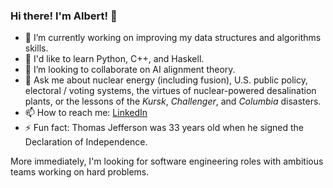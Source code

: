 ### Hi there! I'm Albert! 👋

<!--
**albert-szabo/albert-szabo** is a ✨ _special_ ✨ repository because its `README.md` (this file) appears on your GitHub profile.

Here are some ideas to get you started:

- 🔭 I’m currently working on ...
- 🌱 I’m currently learning ...
- 👯 I’m looking to collaborate on ...
- 🤔 I’m looking for help with ...
- 💬 Ask me about ...
- 📫 How to reach me: ...
- 😄 Pronouns: ...
- ⚡ Fun fact: ...
-->

- 🔭 I’m currently working on improving my data structures and algorithms skills.
- 🌱 I'd like to learn Python, C++, and Haskell.
- 👯 I’m looking to collaborate on AI alignment theory.
- 💬 Ask me about nuclear energy (including fusion), U.S. public policy, electoral / voting systems, the virtues of nuclear-powered desalination plants, or the lessons of the *Kursk*, *Challenger*, and *Columbia* disasters.
- 📫 How to reach me: [LinkedIn](https://www.linkedin.com/in/albert-szabo)
- ⚡ Fun fact: Thomas Jefferson was 33 years old when he signed the Declaration of Independence.

More immediately, I'm looking for software engineering roles with ambitious teams working on hard problems.
